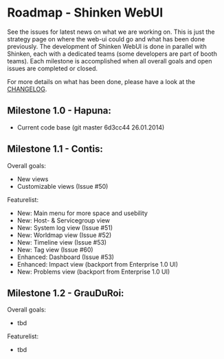 Roadmap - Shinken WebUI
=======================

See the issues for latest news on what we are working on. This is just the strategy page on where the web-ui could go and what has been done previously. 
The development of Shinken WebUI is done in parallel with Shinken, each with a dedicated teams (some developers are part of booth teams). Each milestone is accomplished when all overall goals and open issues are completed or closed.

For more details on what has been done, please have a look at the [CHANGELOG](/changelog).

## Milestone 1.0 - Hapuna:
- Current code base (git master 6d3cc44 26.01.2014)

## Milestone 1.1 - Contis:

Overall goals: 
- New views
- Customizable views (Issue #50)

Featurelist:
- New: Main menu for more space and usebility 
- New: Host- & Servicegroup view
- New: System log view (Issue #51)
- New: Worldmap view (Issue #52)
- New: Timeline view (Issue #53)
- New: Tag view (Issue #60)
- Enhanced: Dashboard (Issue #53)
- Enhanced: Impact view (backport from Enterprise 1.0 UI)
- New: Problems view (backport from Enterprise 1.0 UI)

## Milestone 1.2 - GrauDuRoi:

Overall goals: 
- tbd

Featurelist:
- tbd
